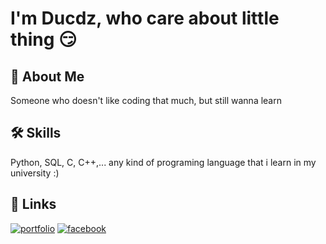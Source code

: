 
# I'm Ducdz, who care about little thing 😏


## 🚀 About Me
Someone who doesn't like coding that much, but still wanna learn


## 🛠 Skills
Python, SQL, C, C++,... any kind of programing language that i learn in my university :)

## 🔗 Links
[![portfolio](https://img.shields.io/badge/My-social_media-red)](https://katherineoelsner.com/)
[![facebook](https://img.shields.io/badge/facebook-1DA1F2?style=for-the-badge&logo=facebook&logoColor=white)](https://www.facebook.com/ducdz2903)

